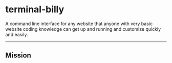 # terminal-billy
A command line interface for any website that anyone with very basic website coding knowledge can get up and running and customize quickly and easily.

---

## Mission
